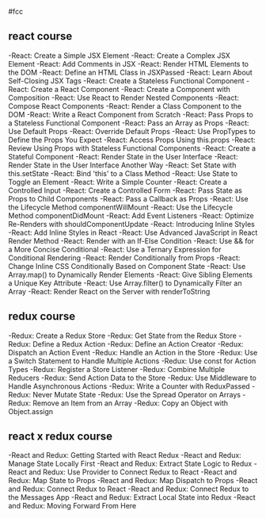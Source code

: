 #fcc
## react course

-React: Create a Simple JSX Element
-React: Create a Complex JSX Element
-React: Add Comments in JSX
-React: Render HTML Elements to the DOM
-React: Define an HTML Class in JSXPassed
-React: Learn About Self-Closing JSX Tags
-React: Create a Stateless Functional Component
-React: Create a React Component
-React: Create a Component with Composition
-React: Use React to Render Nested Components
-React: Compose React Components
-React: Render a Class Component to the DOM
-React: Write a React Component from Scratch
-React: Pass Props to a Stateless Functional Component
-React: Pass an Array as Props
-React: Use Default Props
-React: Override Default Props
-React: Use PropTypes to Define the Props You Expect
-React: Access Props Using this.props
-React: Review Using Props with Stateless Functional Components
-React: Create a Stateful Component
-React: Render State in the User Interface
-React: Render State in the User Interface Another Way
-React: Set State with this.setState
-React: Bind 'this' to a Class Method
-React: Use State to Toggle an Element
-React: Write a Simple Counter
-React: Create a Controlled Input
-React: Create a Controlled Form
-React: Pass State as Props to Child Components
-React: Pass a Callback as Props
-React: Use the Lifecycle Method componentWillMount
-React: Use the Lifecycle Method componentDidMount
-React: Add Event Listeners
-React: Optimize Re-Renders with shouldComponentUpdate
-React: Introducing Inline Styles
-React: Add Inline Styles in React
-React: Use Advanced JavaScript in React Render Method
-React: Render with an If-Else Condition
-React: Use && for a More Concise Conditional
-React: Use a Ternary Expression for Conditional Rendering
-React: Render Conditionally from Props
-React: Change Inline CSS Conditionally Based on Component State
-React: Use Array.map() to Dynamically Render Elements
-React: Give Sibling Elements a Unique Key Attribute
-React: Use Array.filter() to Dynamically Filter an Array
-React: Render React on the Server with renderToString

## redux course

-Redux: Create a Redux Store
-Redux: Get State from the Redux Store
-Redux: Define a Redux Action
-Redux: Define an Action Creator
-Redux: Dispatch an Action Event
-Redux: Handle an Action in the Store
-Redux: Use a Switch Statement to Handle Multiple Actions
-Redux: Use const for Action Types
-Redux: Register a Store Listener
-Redux: Combine Multiple Reducers
-Redux: Send Action Data to the Store
-Redux: Use Middleware to Handle Asynchronous Actions
-Redux: Write a Counter with ReduxPassed
-Redux: Never Mutate State
-Redux: Use the Spread Operator on Arrays
-Redux: Remove an Item from an Array
-Redux: Copy an Object with Object.assign

## react x redux course

-React and Redux: Getting Started with React Redux
-React and Redux: Manage State Locally First
-React and Redux: Extract State Logic to Redux
-React and Redux: Use Provider to Connect Redux to React
-React and Redux: Map State to Props
-React and Redux: Map Dispatch to Props
-React and Redux: Connect Redux to React
-React and Redux: Connect Redux to the Messages App
-React and Redux: Extract Local State into Redux
-React and Redux: Moving Forward From Here